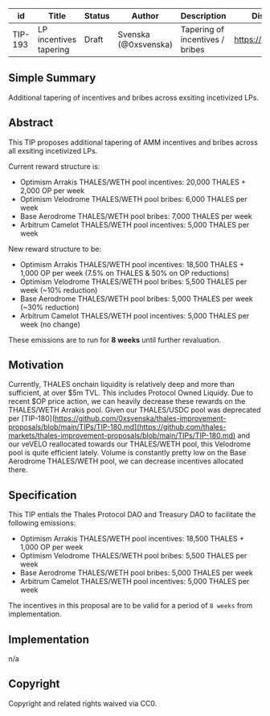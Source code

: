 | id | Title | Status | Author | Description | Discussions to | Created |
| ----------- | ----------- | ----------- | ----------- | ----------- | ----------- | ----------- |
| TIP-193 | LP incentives tapering | Draft | Svenska (@0xsvenska) | Tapering of incentives / bribes  | https://discord.gg/thales | 2024-01-11


## Simple Summary

Additional tapering of incentives and bribes across exsiting incetivized LPs.

## Abstract

This TIP proposes additional tapering of AMM incentives and bribes across all exsiting incetivized LPs.

Current reward structure is:
- Optimism Arrakis THALES/WETH pool incentives: 20,000 THALES + 2,000 OP per week
- Optimism Velodrome THALES/WETH pool bribes: 6,000 THALES per week
- Base Aerodrome THALES/WETH pool bribes: 7,000 THALES per week
- Arbitrum Camelot THALES/WETH pool incentives: 5,000 THALES per week

New reward structure to be:  
- Optimism Arrakis THALES/WETH pool incentives: 18,500 THALES + 1,000 OP per week (7.5% on THALES & 50% on OP reductions)
- Optimism Velodrome THALES/WETH pool bribes: 5,500 THALES per week (~10% reduction)
- Base Aerodrome THALES/WETH pool bribes: 5,000 THALES per week (~30% reduction)
- Arbitrum Camelot THALES/WETH pool incentives: 5,000 THALES per week (no change)

These emissions are to run for **8 weeks** until further revaluation.
  
## Motivation
 
Currently, THALES onchain liquidity is relatively deep and more than sufficient, at over $5m TVL. This includes Protocol Owned Liquidy.
Due to recent $OP price action, we can heavily decrease these rewards on the THALES/WETH Arrakis pool.
Given our THALES/USDC pool was deprecated per [TIP-180](https://github.com/0xsvenska/thales-improvement-proposals/blob/main/TIPs/TIP-180.md](https://github.com/thales-markets/thales-improvement-proposals/blob/main/TIPs/TIP-180.md) and our veVELO reallocated towards our THALES/WETH pool, this Velodrome pool is quite efficient lately.
Volume is constantly pretty low on the Base Aerodrome THALES/WETH pool, we can decrease incentives allocated there.

## Specification 

This TIP entials the Thales Protocol DAO and Treasury DAO to facilitate the following emissions:  
- Optimism Arrakis THALES/WETH pool incentives: 18,500 THALES + 1,000 OP per week
- Optimism Velodrome THALES/WETH pool bribes: 5,500 THALES per week
- Base Aerodrome THALES/WETH pool bribes: 5,000 THALES per week
- Arbitrum Camelot THALES/WETH pool incentives: 5,000 THALES per week

The incentives in this proposal are to be valid for a period of `8 weeks` from implementation. 

## Implementation

n/a

## Copyright
 
Copyright and related rights waived via CC0.
